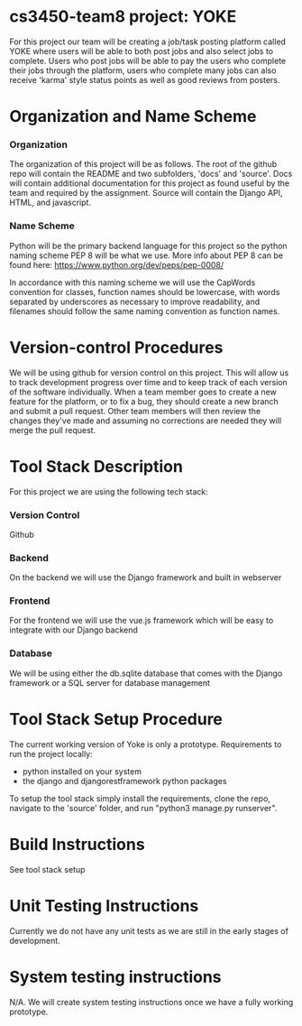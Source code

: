 # cs3450-team8 project: YOKE
For this project our team will be creating a job/task posting platform called YOKE where users will be able to both post jobs and also select jobs to complete. Users who post jobs will be able to pay the users who complete their jobs through the platform, users who complete many jobs can also receive 'karma' style status points as well as good reviews from posters.
# Organization and Name Scheme
### Organization
The organization of this project will be as follows. The root of the github repo will contain the README and two subfolders, 'docs' and 'source'. Docs will contain additional documentation for this project as found useful by the team and required by the assignment. Source will contain the Django API, HTML, and javascript.
### Name Scheme
Python will be the primary backend language for this project so the python naming scheme PEP 8 will be what we use. More info about PEP 8 can be found here: https://www.python.org/dev/peps/pep-0008/

In accordance with this naming scheme we will use the CapWords convention for classes, function names should be lowercase, with words separated by underscores as necessary to improve readability, and filenames should follow the same naming convention as function names.

# Version-control Procedures
We will be using github for version control on this project. This will allow us to track development progress over time and to keep track of each version of the software individually. When a team member goes to create a new feature for the platform, or to fix a bug, they should create a new branch and submit a pull request. Other team members will then review the changes they've made and assuming no corrections are needed they will merge the pull request.
# Tool Stack Description
For this project we are using the following tech stack:

### Version Control
Github
### Backend
On the backend we will use the Django framework and built in webserver
### Frontend 
For the frontend we will use the vue.js framework which will be easy to integrate with our Django backend
### Database
We will be using either the db.sqlite database that comes with the Django framework or a SQL server for database management
# Tool Stack Setup Procedure
The current working version of Yoke is only a prototype. Requirements to run the project locally:
* python installed on your system
* the django and djangorestframework python packages

To setup the tool stack simply install the requirements, clone the repo, navigate to the 'source' folder, and run "python3 manage.py runserver".
# Build Instructions
See tool stack setup
# Unit Testing Instructions
Currently we do not have any unit tests as we are still in the early stages of development.
# System testing instructions
N/A. We will create system testing instructions once we have a fully working prototype.
